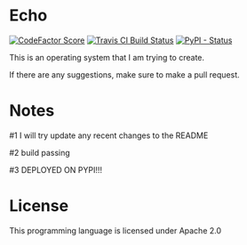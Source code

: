 # Echo

[![CodeFactor Score](https://www.codefactor.io/repository/github/elemental9/echo/badge?style=for-the-badge)](https://www.codefactor.io/repository/github/elemental9/echo)
[![Travis CI Build Status](https://img.shields.io/travis/com/elemental9/Echo/master.svg?style=for-the-badge)](https://travis-ci.com/elemental9/Echo)
[![PyPI - Status](https://img.shields.io/pypi/status/Django.svg)](https://github.com/elemental9/Echo/blob/master/README.md)

This is an operating system that I am trying to create.

If there are any suggestions, make sure to make a pull request.


# Notes
 
#1 I will try update any recent changes to the README

#2 build passing 

#3 DEPLOYED ON PYPI!!!
# License

This programming language is licensed under Apache 2.0
